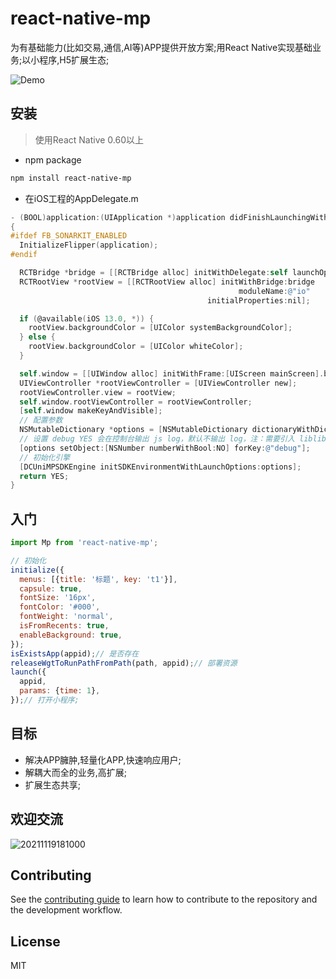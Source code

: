 # react-native-mp

为有基础能力(比如交易,通信,AI等)APP提供开放方案;用React Native实现基础业务;以小程序,H5扩展生态;

![Demo](https://pay-xinxiaomeng.oss-cn-beijing.aliyuncs.com/web/yhh/theme/20215/w8ufi-kea4f.gif "小程序")

## 安装

> 使用React Native 0.60以上

- npm package

```sh
npm install react-native-mp
```

- 在iOS工程的AppDelegate.m

```objectivec
- (BOOL)application:(UIApplication *)application didFinishLaunchingWithOptions:(NSDictionary *)launchOptions
{
#ifdef FB_SONARKIT_ENABLED
  InitializeFlipper(application);
#endif

  RCTBridge *bridge = [[RCTBridge alloc] initWithDelegate:self launchOptions:launchOptions];
  RCTRootView *rootView = [[RCTRootView alloc] initWithBridge:bridge
                                                   moduleName:@"io"
                                            initialProperties:nil];

  if (@available(iOS 13.0, *)) {
    rootView.backgroundColor = [UIColor systemBackgroundColor];
  } else {
    rootView.backgroundColor = [UIColor whiteColor];
  }

  self.window = [[UIWindow alloc] initWithFrame:[UIScreen mainScreen].bounds];
  UIViewController *rootViewController = [UIViewController new];
  rootViewController.view = rootView;
  self.window.rootViewController = rootViewController;
  [self.window makeKeyAndVisible];
  // 配置参数
  NSMutableDictionary *options = [NSMutableDictionary dictionaryWithDictionary:launchOptions];
  // 设置 debug YES 会在控制台输出 js log，默认不输出 log，注：需要引入 liblibLog.a 库
  [options setObject:[NSNumber numberWithBool:NO] forKey:@"debug"];
  // 初始化引擎
  [DCUniMPSDKEngine initSDKEnvironmentWithLaunchOptions:options];
  return YES;
}
```

## 入门

```js
import Mp from 'react-native-mp';

// 初始化
initialize({
  menus: [{title: '标题', key: 't1'}],
  capsule: true,
  fontSize: '16px',
  fontColor: '#000',
  fontWeight: 'normal',
  isFromRecents: true,
  enableBackground: true,
});
isExistsApp(appid);// 是否存在
releaseWgtToRunPathFromPath(path, appid);// 部署资源
launch({
  appid,
  params: {time: 1},
});// 打开小程序;
```

## 目标

- 解决APP臃肿,轻量化APP,快速响应用户;
- 解耦大而全的业务,高扩展;
- 扩展生态共享;

## 欢迎交流

![20211119181000](https://i.loli.net/2021/11/19/8DbdEz9Jjf4AG5i.png)

## Contributing

See the [contributing guide](CONTRIBUTING.md) to learn how to contribute to the repository and the development workflow.

## License

MIT
